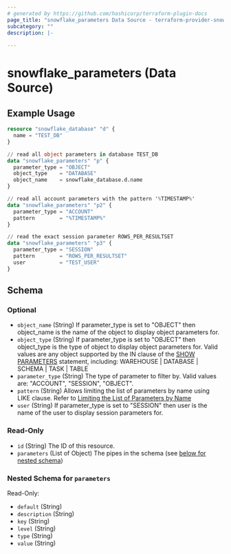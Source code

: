 ```yaml
---
# generated by https://github.com/hashicorp/terraform-plugin-docs
page_title: "snowflake_parameters Data Source - terraform-provider-snowflake"
subcategory: ""
description: |-
  
---
```


# snowflake_parameters (Data Source)



## Example Usage

```terraform
resource "snowflake_database" "d" {
  name = "TEST_DB"
}

// read all object parameters in database TEST_DB
data "snowflake_parameters" "p" {
  parameter_type = "OBJECT"
  object_type    = "DATABASE"
  object_name    = snowflake_database.d.name
}

// read all account parameters with the pattern '%TIMESTAMP%'
data "snowflake_parameters" "p2" {
  parameter_type = "ACCOUNT"
  pattern        = "%TIMESTAMP%"
}

// read the exact session parameter ROWS_PER_RESULTSET
data "snowflake_parameters" "p3" {
  parameter_type = "SESSION"
  pattern        = "ROWS_PER_RESULTSET"
  user           = "TEST_USER"
}
```

<!-- schema generated by tfplugindocs -->
## Schema

### Optional

- `object_name` (String) If parameter_type is set to "OBJECT" then object_name is the name of the object to display object parameters for.
- `object_type` (String) If parameter_type is set to "OBJECT" then object_type is the type of object to display object parameters for. Valid values are any object supported by the IN clause of the [SHOW PARAMETERS](https://docs.snowflake.com/en/sql-reference/sql/show-parameters.html#parameters) statement, including: WAREHOUSE | DATABASE | SCHEMA | TASK | TABLE
- `parameter_type` (String) The type of parameter to filter by. Valid values are: "ACCOUNT", "SESSION", "OBJECT".
- `pattern` (String) Allows limiting the list of parameters by name using LIKE clause. Refer to [Limiting the List of Parameters by Name](https://docs.snowflake.com/en/sql-reference/parameters.html#limiting-the-list-of-parameters-by-name)
- `user` (String) If parameter_type is set to "SESSION" then user is the name of the user to display session parameters for.

### Read-Only

- `id` (String) The ID of this resource.
- `parameters` (List of Object) The pipes in the schema (see [below for nested schema](#nestedatt--parameters))

<a id="nestedatt--parameters"></a>
### Nested Schema for `parameters`

Read-Only:

- `default` (String)
- `description` (String)
- `key` (String)
- `level` (String)
- `type` (String)
- `value` (String)


